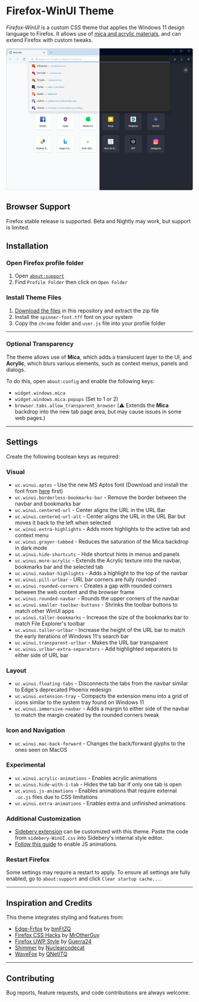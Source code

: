 # Firefox-WinUI Theme

*Firefox-WinUI* is a custom CSS theme that applies the Windows 11 design language to Firefox. It allows use of [mica and acrylic materials](https://learn.microsoft.com/en-us/windows/apps/design/signature-experiences/materials), and can extend Firefox with custom tweaks.

![WinUI Firefox Theme Screenshot](screenshots/WinUI-Firefox.png)

## Browser Support

Firefox stable release is supported. Beta and Nightly may work, but support is limited.

## Installation

### Open Firefox profile folder

1. Open [`about:support`](about:support)
2. Find `Profile Folder` then click on `Open Folder`

### Install Theme Files

1. [Download the files](https://github.com/Lockframe/Firefox-WinUI/archive/refs/heads/main.zip) in this repository and extract the zip file
2. Install the `spinner-font.tff` font on your system
3. Copy the `chrome` folder and `user.js` file into your profile folder

---

### Optional Transparency

The theme allows use of **Mica**, which adds a translucent layer to the UI, and **Acrylic**, which blurs various elements, such as context menus, panels and dialogs.

To do this, open `about:config` and enable the following keys:

- `widget.windows.mica`
- `widget.windows.mica.popups` (Set to 1 or 2)
- `browser.tabs.allow_transparent_browser` (⚠️ Extends the **Mica** backdrop into the new tab page area, but may cause issues in some web pages.)

---

## Settings

Create the following boolean keys as required:

### Visual

- `uc.winui.aptos` - Use the new MS Aptos font (Download and install the font from [here](https://www.microsoft.com/en-us/download/details.aspx?id=106087) first)
- `uc.winui.borderless-bookmarks-bar` - Remove the border between the navbar and bookmarks bar
- `uc.winui.centered-url` - Center aligns the URL in the URL Bar
- `uc.winui.centered-url-alt` - Center aligns the URL in the URL Bar but moves it back to the left when selected
- `uc.winui.extra-highlights` - Adds more highlights to the active tab and context menu
- `uc.winui.grayer-tabbed` - Reduces the saturation of the Mica backdrop in dark mode
- `uc.winui.hide-shortcuts` - Hide shortcut hints in menus and panels
- `uc.winui.more-acrylic` - Extends the Acrylic texture into the navbar, bookmarks bar and the selected tab
- `uc.winui.navbar-highlights` - Adds a highlight to the top of the navbar
- `uc.winui.pill-urlbar` - URL bar corners are fully rounded
- `uc.winui.rounded-corners` - Creates a gap with rounded corners between the web content and the browser frame
- `uc.winui.rounded-navbar` - Rounds the upper corners of the navbar
- `uc.winui.smaller-toolbar-buttons` - Shrinks the toolbar buttons to match other WinUI apps
- `uc.winui.taller-bookmarks` - Increase the size of the bookmarks bar to match File Explorer's toolbar
- `uc.winui.taller-urlbar` - Increase the height of the URL bar to match the early iterations of Windows 11's search bar
- `uc.winui.transparent-urlbar` - Makes the URL bar transparent
- `uc.winui.urlbar-extra-separators` - Add highlighted separators to either side of URL bar

### Layout

- `uc.winui.floating-tabs` - Disconnects the tabs from the navbar similar to Edge's deprecated Phoenix redesign
- `uc.winui.extension-tray` - Compacts the extension menu into a grid of icons similar to the system tray found on Windows 11
- `uc.winui.immersive-navbar` - Adds a margin to either side of the navbar to match the margin created by the rounded corners tweak

### Icon and Navigation

- `uc.winui.mac-back-forward` - Changes the back/forward glyphs to the ones seen on MacOS

### Experimental

- `uc.winui.acrylic-animations` - Enables acrylic animations
- `uc.winui.hide-with-1-tab` - Hides the tab bar if only one tab is open
- `uc.winui.js-animations` - Enables animations that require external `.uc.js` files due to CSS limitations
- `uc.winui.extra-animations` - Enables extra and unfinished animations

### Additional Customization

- [Sidebery extension](https://github.com/mbnuqw/sidebery) can be customized with this theme. Paste the code from `sidebery-WinUI.css` into Sidebery's internal style editor.
- [Follow this guide](https://github.com/MrOtherGuy/fx-autoconfig) to enable JS animations.

### Restart Firefox

Some settings may require a restart to apply. To ensure all settings are fully enabled, go to `about:support` and click `Clear startup cache...`.

---

## Inspiration and Credits

This theme integrates styling and features from:

- [Edge-Frfox](https://github.com/bmFtZQ/Edge-FrFox) by [bmFtZQ](https://github.com/bmFtZQ)
- [Firefox CSS Hacks](https://github.com/MrOtherGuy/firefox-csshacks) by [MrOtherGuy](https://github.com/MrOtherGuy)
- [Firefox UWP Style](https://github.com/Guerra24/Firefox-UWP-Style) by [Guerra24](https://github.com/Guerra24)
- [Shimmer](https://github.com/nuclearcodecat/shimmer) by [Nuclearcodecat](https://github.com/nuclearcodecat)
- [WaveFox](https://github.com/QNetITQ/WaveFox/) by [QNetITQ](https://github.com/QNetITQ)

---

## Contributing

Bug reports, feature requests, and code contributions are always welcome.